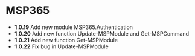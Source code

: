 # **MSP365**

- **1.0.19** Add new module MSP365.Authentication
- **1.0.20** Add new function Update-MSPModule and Get-MSPCommand
- **1.0.21** Add new function Get-MSPModule
- **1.0.22** Fix bug in Update-MSPModule
